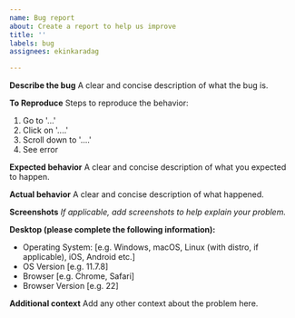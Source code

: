 ```yaml
---
name: Bug report
about: Create a report to help us improve
title: ''
labels: bug
assignees: ekinkaradag

---
```


**Describe the bug**
A clear and concise description of what the bug is.

**To Reproduce**
Steps to reproduce the behavior:
1. Go to '...'
2. Click on '....'
3. Scroll down to '....'
4. See error

**Expected behavior**
A clear and concise description of what you expected to happen.

**Actual behavior**
A clear and concise description of what happened.

**Screenshots**
<em>If applicable, add screenshots to help explain your problem.</em>

**Desktop (please complete the following information):**
 - Operating System: [e.g. Windows, macOS, Linux (with distro, if applicable), iOS, Android etc.]
 - OS Version [e.g. 11.7.8]
 - Browser [e.g. Chrome, Safari]
 - Browser Version [e.g. 22]

**Additional context**
Add any other context about the problem here.
